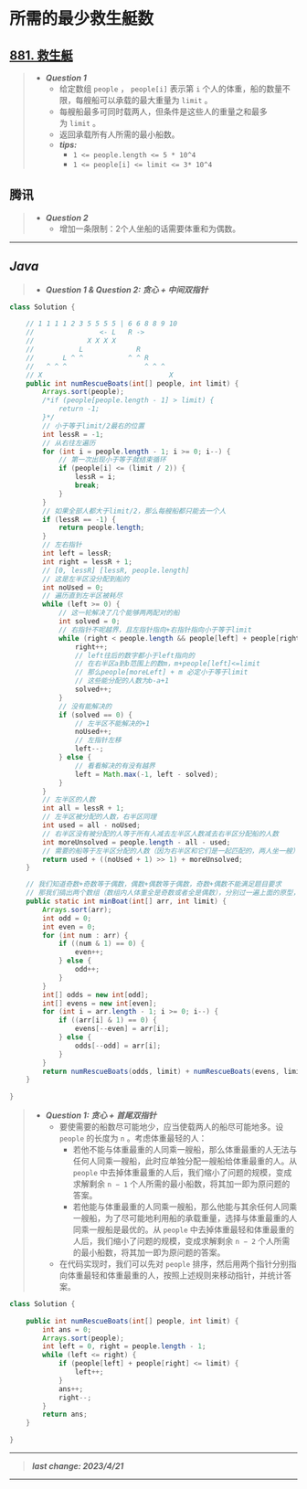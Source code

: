 # 所需的最少救生艇数

## [881. 救生艇](https://leetcode.cn/problems/boats-to-save-people/)

> - ***Question 1***
>   - 给定数组 `people` ， `people[i]` 表示第 `i` 个人的体重，船的数量不限，每艘船可以承载的最大重量为 `limit` 。
>   - 每艘船最多可同时载两人，但条件是这些人的重量之和最多为 `limit` 。
>   - 返回承载所有人所需的最小船数。
>   - ***tips:***
>     - `1 <= people.length <= 5 * 10^4`
>     - `1 <= people[i] <= limit <= 3* 10^4`

## 腾讯

> - ***Question 2***
>   - 增加一条限制：2个人坐船的话需要体重和为偶数。

---

## *Java*

> - ***Question 1 & Question 2: 贪心 + 中间双指针***

```java
class Solution {
    
    // 1 1 1 1 2 3 5 5 5 5 | 6 6 8 8 9 10
    //                <- L   R ->
    //             X X X X
    //           L             R
    //       L ^ ^           ^ ^ R
    //   ^ ^ ^                   ^ ^ ^
    // X                               X
    public int numRescueBoats(int[] people, int limit) {
        Arrays.sort(people);
        /*if (people[people.length - 1] > limit) {
            return -1;
        }*/
        // 小于等于limit/2最右的位置
        int lessR = -1;
        // 从右往左遍历
        for (int i = people.length - 1; i >= 0; i--) {
            // 第一次出现小于等于就结束循环
            if (people[i] <= (limit / 2)) {
                lessR = i;
                break;
            }
        }
        // 如果全部人都大于limit/2，那么每艘船都只能去一个人
        if (lessR == -1) {
            return people.length;
        }
        // 左右指针
        int left = lessR;
        int right = lessR + 1;
        // [0, lessR] [lessR, people.length]
        // 这是左半区没分配到船的
        int noUsed = 0;
        // 遍历直到左半区被耗尽
        while (left >= 0) {
            // 这一轮解决了几个能够两两配对的船
            int solved = 0;
            // 右指针不呢越界，且左指针指向+右指针指向小于等于limit
            while (right < people.length && people[left] + people[right] <= limit) {
                right++;
                // left往后的数字都小于left指向的
                // 在右半区a到b范围上的数m，m+people[left]<=limit
                // 那么people[moreLeft] + m 必定小于等于limit
                // 这些能分配的人数为b-a+1
                solved++;
            }
            // 没有能解决的
            if (solved == 0) {
                // 左半区不能解决的+1
                noUsed++;
                // 左指针左移
                left--;
            } else {
                // 看看解决的有没有越界
                left = Math.max(-1, left - solved);
            }
        }
        // 左半区的人数
        int all = lessR + 1;
        // 左半区被分配的人数，右半区同理
        int used = all - noUsed;
        // 右半区没有被分配的人等于所有人减去左半区人数减去右半区分配船的人数
        int moreUnsolved = people.length - all - used;
        // 需要的船等于左半区分配的人数（因为右半区和它们是一起匹配的，两人坐一艘）加上左半区没有船的人（两两一艘，但考虑到奇数的情况要向上取整）再加上右半区没船的（自己一艘）
        return used + ((noUsed + 1) >> 1) + moreUnsolved;
    }

    // 我们知道奇数+奇数等于偶数，偶数+偶数等于偶数，奇数+偶数不能满足题目要求
    // 那我们搞出两个数组（数组内人体重全是奇数或者全是偶数），分别过一遍上面的原型，最后加起来就是最少船数
    public static int minBoat(int[] arr, int limit) {
        Arrays.sort(arr);
        int odd = 0;
        int even = 0;
        for (int num : arr) {
            if ((num & 1) == 0) {
                even++;
            } else {
                odd++;
            }
        }
        int[] odds = new int[odd];
        int[] evens = new int[even];
        for (int i = arr.length - 1; i >= 0; i--) {
            if ((arr[i] & 1) == 0) {
                evens[--even] = arr[i];
            } else {
                odds[--odd] = arr[i];
            }
        }
        return numRescueBoats(odds, limit) + numRescueBoats(evens, limit);
    }
    
}
```

> - ***Question 1: 贪心 + 首尾双指针***
>   - 要使需要的船数尽可能地少，应当使载两人的船尽可能地多。设 `people` 的长度为 `n` 。考虑体重最轻的人：
>     - 若他不能与体重最重的人同乘一艘船，那么体重最重的人无法与任何人同乘一艘船，此时应单独分配一艘船给体重最重的人。从 `people` 中去掉体重最重的人后，我们缩小了问题的规模，变成求解剩余 `n − 1` 个人所需的最小船数，将其加一即为原问题的答案。
>     - 若他能与体重最重的人同乘一艘船，那么他能与其余任何人同乘一艘船，为了尽可能地利用船的承载重量，选择与体重最重的人同乘一艘船是最优的。从 `people` 中去掉体重最轻和体重最重的人后，我们缩小了问题的规模，变成求解剩余 `n − 2` 个人所需的最小船数，将其加一即为原问题的答案。
>   - 在代码实现时，我们可以先对 `people` 排序，然后用两个指针分别指向体重最轻和体重最重的人，按照上述规则来移动指针，并统计答案。

```java
class Solution {
    
    public int numRescueBoats(int[] people, int limit) {
        int ans = 0;
        Arrays.sort(people);
        int left = 0, right = people.length - 1;
        while (left <= right) {
            if (people[left] + people[right] <= limit) {
                left++;
            }
            ans++;
            right--;
        }
        return ans;
    }
    
}
```

---

> ***last change: 2023/4/21***

---
